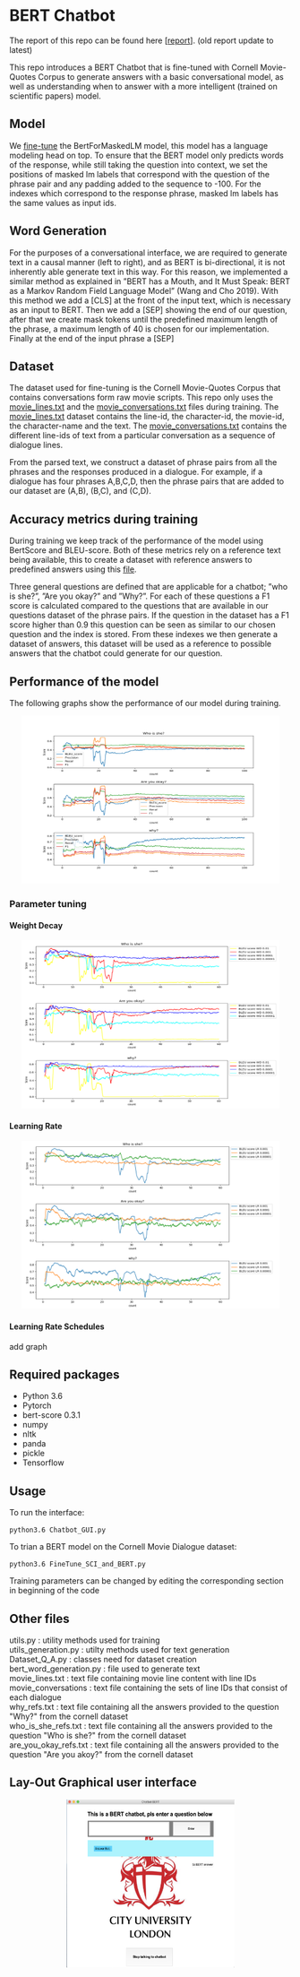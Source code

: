 # BERT Chatbot 
The report of this repo can be found here [[report](./DL_Prediction_BERT.pdf)].
(old report update to latest)

This repo introduces a BERT Chatbot that is fine-tuned with Cornell Movie-Quotes Corpus to generate answers with a basic conversational model, as well as understanding when to answer with a more intelligent (trained on scientific papers) model.
## Model
We [fine-tune](./FineTune_SCI_and_BERT.py) the BertForMaskedLM model, this model has a language modeling head on top. To ensure that the BERT model only predicts words of the response, while still taking the question into context, we set the positions of masked lm labels that correspond with the question of the phrase pair and any padding added to the sequence to -100. For the indexes which correspond to the response phrase, masked lm labels has the same values as input ids.

## Word Generation
For the purposes of a conversational interface, we are required to generate text in a causal manner (left to right), and as BERT is bi-directional, it is not inherently able generate text in this way. For this reason, we implemented a similar method as explained in ”BERT has a Mouth, and It Must Speak: BERT as a Markov Random Field Language Model” (Wang and Cho 2019). With this method we add a [CLS] at the front of the input text, which is necessary as an input to BERT. Then we add a [SEP] showing the end of our question, after that we create mask tokens until the predefined maximum length of the phrase, a maximum length of 40 is chosen for our implementation. Finally at the end of the input phrase a [SEP]

## Dataset
The dataset used for fine-tuning is the Cornell Movie-Quotes Corpus that contains conversations form raw movie scripts. This repo only uses the [movie_lines.txt](./cornell_movie_dialogs_corpus/movie_lines.txt) and the [movie_conversations.txt](./cornell_movie_dialogs_corpus/movie_conversations.txt) files during training. The [movie_lines.txt](./cornell_movie_dialogs_corpus/movie_lines.txt) dataset contains the line-id, the character-id, the movie-id, the character-name and the text. The [movie_conversations.txt](./cornell_movie_dialogs_corpus/movie_conversations.txt) contains the different line-ids of text from a particular conversation as a sequence of dialogue lines.

From the parsed text, we construct a dataset of phrase pairs from all the phrases and the responses produced in a dialogue. For example, if a dialogue has four phrases A,B,C,D, then the phrase pairs that are added to our dataset are (A,B), (B,C), and (C,D).

## Accuracy metrics during training
During training we keep track of the performance of the model using BertScore and BLEU-score. Both of these metrics rely on a reference text being available, this to create a dataset with reference answers to predefined answers using this [file](./Metrics_files/Index_generation_Questions_F1_score.py). 

Three general questions are defined that are applicable for a chatbot; ”who is she?”, ”Are you okay?” and ”Why?”. For each of these questions a F1 score is calculated compared to the questions that are available in our questions dataset of the phrase pairs. If the question in the dataset has a F1 score higher than 0.9 this question can be seen as similar to our chosen question and the index is stored. From these indexes we then generate a dataset of answers, this dataset will be used as a reference to possible answers that the chatbot could generate for our question.

## Performance of the model 
The following graphs show the performance of our model during training.
<p align="center">
  <img width="460" height="300" src="Images/BERT_100epochs_gradclip_WD001_lr0001.png">
</p>

### Parameter tuning
#### Weight Decay
<p align="center">
  <img width="460" height="300" src="Images/Parametertuning_WD.png">
</p>

#### Learning Rate
<p align="center">
  <img width="460" height="300" src="Images/lr_comparison.png">
</p>

#### Learning Rate Schedules
add graph

## Required packages
- Python 3.6
- Pytorch 
- bert-score 0.3.1
- numpy
- nltk
- panda
- pickle
- Tensorflow

## Usage
To run the interface:
```
python3.6 Chatbot_GUI.py
```

To trian a BERT model on the Cornell Movie Dialogue dataset:
```
python3.6 FineTune_SCI_and_BERT.py
```
Training parameters can be changed by editing the corresponding section in beginning of the code

## Other files
utils.py :  utility methods used for training <br/>
utils_generation.py : utilty methods used for text generation <br/>
Dataset_Q_A.py : classes need for dataset creation <br/>
bert_word_generation.py : file used to generate text <br/>
movie_lines.txt : text file containing movie line content with line IDs <br/>
movie_conversations : text file containing the sets of line IDs that consist of each dialogue <br/>
why_refs.txt : text file containing all the answers provided to the question "Why?" from the cornell dataset <br/>
who_is_she_refs.txt : text file containing all the answers provided to the question "Who is she?" from the cornell dataset <br/>
are_you_okay_refs.txt : text file containing all the answers provided to the question "Are you akoy?" from the cornell dataset <br/>

## Lay-Out Graphical user interface
<p align="center">
  <img width="300" height="300" src="Images/GUI_Interface.png">
</p>
